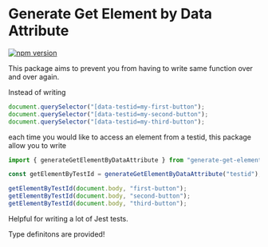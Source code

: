 # Generate Get Element by Data Attribute

[![npm version](http://img.shields.io/npm/v/generate-get-element-by-data-attribute.svg?style=flat)](https://npmjs.org/package/generate-get-element-by-data-attribute "View this project on npm")

This package aims to prevent you from having to write same function over and over again.

Instead of writing
```javascript
document.querySelector("[data-testid=my-first-button");
document.querySelector("[data-testid=my-second-button");
document.querySelector("[data-testid=my-third-button");
```
each time you would like to access an element from a testid, this package allow you to write
```javascript
import { generateGetElementByDataAttribute } from "generate-get-element-by-data-attribute";

const getElementByTestId = generateGetElementByDataAttribute("testid");

getElementByTestId(document.body, "first-button");
getElementByTestId(document.body, "second-button");
getElementByTestId(document.body, "third-button");
```

Helpful for writing a lot of Jest tests.

Type definitons are provided!